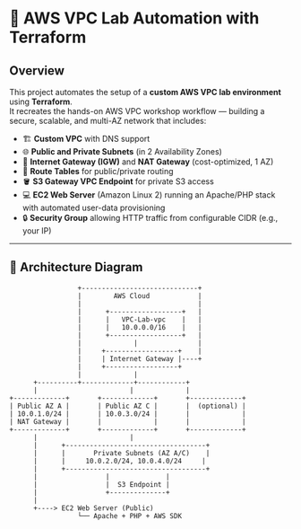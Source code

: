 # 🚀 AWS VPC Lab Automation with Terraform

## Overview

This project automates the setup of a **custom AWS VPC lab environment** using **Terraform**.  
It recreates the hands-on AWS VPC workshop workflow — building a secure, scalable, and multi-AZ network that includes:

- 🏗️ **Custom VPC** with DNS support  
- 🌐 **Public and Private Subnets** (in 2 Availability Zones)  
- 🌉 **Internet Gateway (IGW)** and **NAT Gateway** (cost-optimized, 1 AZ)  
- 🧭 **Route Tables** for public/private routing  
- 🪣 **S3 Gateway VPC Endpoint** for private S3 access  
- 💻 **EC2 Web Server** (Amazon Linux 2) running an Apache/PHP stack with automated user-data provisioning  
- 🔒 **Security Group** allowing HTTP traffic from configurable CIDR (e.g., your IP)

---

## 🧩 Architecture Diagram

```text
                 +-----------------------------+
                 |        AWS Cloud            |
                 |                             |
                 |      +------------------+   |
                 |      |   VPC-Lab-vpc    |   |
                 |      |   10.0.0.0/16    |   |
                 |      +------------------+   |
                 |             |               |
                 |     +------------------+    |
                 |     | Internet Gateway |----+
                 |     +------------------+
                 |             |
      +----------+-------------+------------+
      |                       |             |
+-------------+       +-------------+       +-------------+
| Public AZ A |       | Public AZ C |       |  (optional) |
| 10.0.1.0/24 |       | 10.0.3.0/24 |       |             |
| NAT Gateway |       |             |       |             |
+-------------+       +-------------+       +-------------+
      |                       |
      |      +-----------------------------------+
      |      |       Private Subnets (AZ A/C)    |
      |      |     10.0.2.0/24, 10.0.4.0/24     |
      |      +-----------------------------------+
      |                 |              |
      |                 |  S3 Endpoint |
      |                 +--------------+
      |
      +----> EC2 Web Server (Public)
                 └── Apache + PHP + AWS SDK
